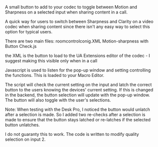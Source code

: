 A small button to add to your codec to toggle between Motion and Sharpness on a selected input when sharing content in a call.

A quick way for users to switch between Sharpness and Clarity on a video codec when sharing content since there isn't any easy way to select this option for typical users.

There are two main files:
  roomcontrolconig.XML
  Motion-sharpness with Button Check.js
  
  
  the XML is the button to load to the UA Extensions editor of the codec - I suggest making this visible only when in a call
  
  Javascript is used to listen for the pop-up window and setting controlling the functions. This is loaded to your Macro Editor.
  
The script will check the current setting on the input and latch the correct button to the users knowing the devices' current setting. If this is changed in the backend, the button selection will update with the pop-up window. The button will also toggle with the user's selections. 

Note: When testing with the Desk Pro, I noticed the button would unlatch after a selection is made. So I added two re-checks after a selection is made to ensure that the button stays latched or re-latches if the selected button unlatches.


I do not guaranty this to work.
The code is written to modify quality selection on input 2.
